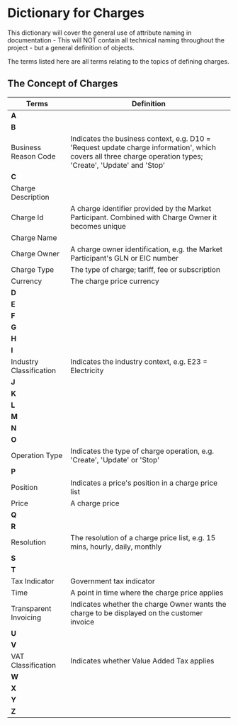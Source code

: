 # **Dictionary for Charges**

This dictionary will cover the general use of attribute naming in documentation - This will NOT contain all technical naming throughout the project - but a general definition of objects.

The terms listed here are all terms relating to the topics of defining charges.

## **The Concept of Charges**

| Terms | Definition    |
|----------|-------------|
| **A** |   |
| **B** |   |
| Business Reason Code | Indicates the business context, e.g. D10 = 'Request update charge information', which covers all three charge operation types; 'Create', 'Update' and 'Stop' |
| **C** |   |
| Charge Description |  |
| Charge Id | A charge identifier provided by the Market Participant. Combined with Charge Owner it becomes unique |
| Charge Name |  |
| Charge Owner | A charge owner identification, e.g. the Market Participant's GLN or EIC number |
| Charge Type | The type of charge; tariff, fee or subscription  |
| Currency | The charge price currency |
| **D** |   |
| **E** |   |
| **F** |   |
| **G** |   |
| **H** |   |
| **I** |   |
| Industry Classification | Indicates the industry context, e.g. E23 = Electricity |
| **J** |   |
| **K** |   |
| **L** |   |
| **M** |   |
| **N** |   |
| **O** |   |
| Operation Type | Indicates the type of charge operation, e.g. 'Create', 'Update' or 'Stop' |
| **P** |   |
| Position | Indicates a price's position in a charge price list |
| Price | A charge price |
| **Q** |   |
| **R** |   |
| Resolution | The resolution of a charge price list, e.g. 15 mins, hourly, daily, monthly |
| **S** |   |
| **T** |   |
| Tax Indicator | Government tax indicator |
| Time | A point in time where the charge price applies |
| Transparent Invoicing | Indicates whether the charge Owner wants the charge to be displayed on the customer invoice |
| **U** |   |
| **V** |   |
| VAT Classification | Indicates whether Value Added Tax applies |
| **W** |   |
| **X** |   |
| **Y** |   |
| **Z** |   |
